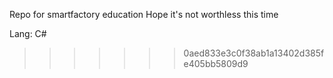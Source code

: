 

Repo for smartfactory education
Hope it's not worthless this time

Lang: C#

>>>>>>> 0aed833e3c0f38ab1a13402d385fe405bb5809d9

